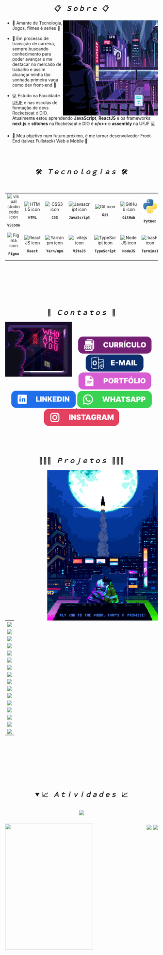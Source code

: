 
<h2 align="center">📋&ensp; <i>Ｓｏｂｒｅ</i> &ensp;📋</h2>
<img align="right" src="./images/about-me.gif" width="313px" height="313px" alt="about me">
<!-- <table align="center">
  <tr>
    <td>
      <b>
        <a href="README.md">🇧🇷 Português</a>
      </b>
    </td>
    <td>
      <a href="README-EN.md">🇺🇸 English</a>
    </td>
  </tr>
</table> -->
<ul align="left">
    <li>🤩️ Amante de Tecnologia, Jogos, filmes é series 🤩️</li><br>
    <li>🚀 Em processo de transição de carreira, sempre buscando conhecimento para poder avançar e me destacar no mercado de trabalho e assim alcançar minha tão sonhada primeira vaga como dev front-end 🚀</li><br>
    <li>💻 Estudo na Faculdade <a href="https://www2.ufjf.br/ufjf/" target="_blank">UFJF</a> e nas escolas de formação de devs <a href="https://www.rocketseat.com.br/" target="_blank">Rocketseat</a> é <a href="https://www.dio.me" target="_blank">DIO</a>. Atualmente estou aprendendo <b>JavaScript</b>, <b>ReactJS</b> e os frameworks <b>next.js</b> e <b>stitches</b> na Rocketseat e DIO é <b>c/c++</b> e <b>assembly</b> na UFJF 💻</li><br>
    <li>🔮 Meu objetivo num futuro próximo, é me tornar desenvolvedor Front-End (talvez Fullstack) Web e Mobile 🔮</li><br>
</ul>
<br>

<h2 align="center">🛠️&ensp; <i>Ｔｅｃｎｏｌｏｇｉａｓ</i> &ensp;🛠️</h2>
<br>
<table align="center" height="300px">
  <tr>
    <td align="center">
      <img src="https://skillicons.dev/icons?i=vscode" width="65px" alt="visual studio code icon"/><br>
      <sub>
        <b>
          <pre>VSCode</pre>
        </b>
      </sub>
    </td>
    <td align="center">
      <img src="https://skillicons.dev/icons?i=html" width="65px" alt="HTML5 icon"/><br>
      <sub>
        <b>
          <pre>HTML</pre>
        </b>
      </sub>
    </td>
    <td align="center">
      <img src="https://skillicons.dev/icons?i=css" width="65px" alt="CSS3 icon"/><br>
      <sub>
        <b>
          <pre>&ensp;CSS&ensp;</pre>
        </b>
      </sub>
    </td>
    <td align="center">
      <img src="https://skillicons.dev/icons?i=javascript" width="65px" alt="Javascript icon"/><br>
      <sub>
        <b>
          <pre>JavaScript</pre>
        </b>
      </sub>
    </td>
    <td align="center" width="100px;">
      <img src="https://skillicons.dev/icons?i=git" width="65px" alt="Git icon"/><br>
      <sub>
        <b>
          <pre>&emsp;Git&emsp;</pre>
        </b>
      </sub>
    </td>
    <td align="center" width="100px;">
      <img src="https://skillicons.dev/icons?i=github" width="65px" alt="GitHub icon"/><br>
      <sub>
        <b>
          <pre>&emsp;GitHub&emsp;</pre>
        </b>
      </sub>
    </td>
    <td align="center">
      <img src="https://raw.githubusercontent.com/devicons/devicon/master/icons/python/python-original.svg" width="65px" alt="Markdown icon"/><br>
      <sub>
        <b>
          <pre>Python</pre>
        </b>
      </sub>
    </td>
  </tr>
  <tr>
    <td align="center">
      <img src="https://skillicons.dev/icons?i=figma" width="65px" alt="Figma icon"/><br>
      <sub>
        <b>
          <pre>Figma</pre>
        </b>
      </sub>
    </td>
    <td align="center">
      <img src="https://skillicons.dev/icons?i=react" width="65px" alt="ReactJS icon"/><br>
      <sub>
        <b>
          <pre>React</pre>
        </b>
      </sub>
    </td>
     <td align="center">
      <img src="https://user-images.githubusercontent.com/86276393/177162603-b078ec0b-5097-4067-9e04-f2e260e298a8.png" width="65px" alt="Yarn/npm icon"/><br>
      <sub>
        <b>
          <pre>Yarn/npm</pre>
        </b>
      </sub>
    </td>
    <td align="center">
      <img src="https://skillicons.dev/icons?i=vite" width="65px" alt="vitejs icon"/><br>
      <sub>
        <b>
          <pre>ViteJS</pre>
        </b>
      </sub>
    </td>
    <td align="center">
      <img src="https://skillicons.dev/icons?i=typescript" width="65px" alt="TypeScript icon"/><br>
      <sub>
        <b>
          <pre>TypeScript</pre>
        </b>
      </sub>
    </td>
    <td align="center">
      <img src="https://skillicons.dev/icons?i=nodejs" width="65px" alt="NodeJS icon"/><br>
      <sub>
        <b>
          <pre>NodeJS</pre>
        </b>
      </sub>
    </td>
    <td align="center">
      <img src="https://skillicons.dev/icons?i=bash" width="65px" alt="bash icon"/><br>
      <sub>
        <b>
          <pre>Terminal</pre>
        </b>
      </sub>
    </td>
  </tr>
</table> 
<br><br>

<h2 align="center">💬&ensp; <i>Ｃｏｎｔａｔｏｓ</i> &ensp;💬</h2>
<img align="left" width="220px" height="180px" src="./images/who-are-you.gif" alt="anime coding">
<br><br>
<p align="center">
  <a href="https://docs.google.com/document/d/1h95nKIQ5ASSYmv8kV7I2Za1CLo9_5ELUt92S_SSwaSk/edit?usp=sharing" alt="currículo">
    <img src="./images/button/curriculo.svg" alt="currículo">
  </a>
  <a href = "mailto:savio.ribeiro1690@live.com" alt="e-mail"><img src="./images/button/e-mail.svg" target="_blank">
  </a> 
  <a href="https://desenvjonathan.github.io/mini-portfolio/" alt="Portfólio" target="_blank">
    <img src="./images/button/portfolio.svg" alt="Portfólio">
  </a> 
  <a href="https://www.linkedin.com/in/saviorbp/" alt="Linkedin" target="_blank">
    <img src="./images/button/linkedin.svg" alt="linkedin">
  </a>
  <a href="https://wa.me/5532999718142?text=Sinta-se%20livre%20para%20entrar%20em%20contato%20comigo." alt="WhatsApp" target="_blank">
    <img src="./images/button/whatsapp.svg" alt="Whatsapp">
  </a>
  <a href="https://www.instagram.com/saviorbp/" alt="Instagram" target="_blank">
    <img src="./images/button/instagram.svg" alt="Instagram">
  </a>
</p>
<br><br><br>

<h2 align="center">👨🏻‍💻&ensp; <i>Ｐｒｏｊｅｔｏｓ</i> &ensp;👨🏻‍💻</h2>
<img align="right" src="./images/cyberpunk.gif" height="495px" width="365px" alt="projects image">
<table height="495px" width="365px">
  <tr>
    <td>
    <a href="https://github.com/desenvjonathan/desenvjonathan" target="_blank">
      <img align="center" src="https://github-readme-stats.vercel.app/api/pin/?username=desenvjonathan&repo=desenvjonathan&theme=tokyonight&hide_border=true">
    </a>
    </td>
  </tr>
  <tr>
    <td>
    <a href="https://github.com/desenvjonathan/mini-portfolio" target="_blank">
      <img align="center" src="https://github-readme-stats.vercel.app/api/pin/?username=desenvjonathan&repo=mini-portfolio&theme=tokyonight&hide_border=true">
    </a>
    </td>
  </tr>
  <tr>
    <td>
    <a href="https://github.com/desenvjonathan/imc-calculator" target="_blank">
      <img align="center" src="https://github-readme-stats.vercel.app/api/pin/?username=desenvjonathan&repo=imc-calculator&theme=tokyonight&hide_border=true">
    </a>
    </td>
  </tr>
  <tr>
    <td>
    <a href="https://github.com/desenvjonathan/guessing-game" target="_blank">
      <img align="center" src="https://github-readme-stats.vercel.app/api/pin/?username=desenvjonathan&repo=guessing-game&theme=tokyonight&hide_border=true">
  </a>
    </td>
  </tr>
  <tr>
    <td>
    <a href="https://github.com/desenvjonathan/nlw-copa" target="_blank">
      <img align="center" src="https://github-readme-stats.vercel.app/api/pin/?username=desenvjonathan&repo=nlw-copa&theme=tokyonight&hide_border=true">
  </a>
    </td>
  </tr>
  <tr>
    <td>
     <a href="https://github.com/desenvjonathan/responsive03" target="_blank">
      <img align="center" src="https://github-readme-stats.vercel.app/api/pin/?username=desenvjonathan&repo=responsive03&theme=tokyonight&hide_border=true">
    </a>
    </td>
  </tr>
  <tr>
    <td>
    <a href="https://github.com/desenvjonathan/responsive02" target="_blank">
      <img align="center" src="https://github-readme-stats.vercel.app/api/pin/?username=desenvjonathan&repo=responsive02&theme=tokyonight&hide_border=true">
    </a>
    </td>
  </tr>
  <tr>
    <td>
    <a href="https://github.com/desenvjonathan/responsive01" target="_blank">
      <img align="center" src="https://github-readme-stats.vercel.app/api/pin/?username=desenvjonathan&repo=responsive01&theme=tokyonight&hide_border=true">
    </a>
    </td>
  </tr>
  <tr>
    <td>
    <a href="https://github.com/desenvjonathan/nlw-esports-explorer" target="_blank">
      <img align="center" src="https://github-readme-stats.vercel.app/api/pin/?username=desenvjonathan&repo=nlw-esports-explorer&theme=tokyonight&hide_border=true">
    </a>
    </td>
  </tr>
  <tr>
    <td>
    <a href="https://github.com/desenvjonathan/what-i-watch" target="_blank">
      <img align="center" src="https://github-readme-stats.vercel.app/api/pin/?username=desenvjonathan&repo=what-i-watch&theme=tokyonight&hide_border=true">
    </a>
    </td>
  </tr>
  <tr>
    <td>
    <a href="https://github.com/desenvjonathan/form03" target="_blank">
      <img align="center" src="https://github-readme-stats.vercel.app/api/pin/?username=desenvjonathan&repo=form03&theme=tokyonight&hide_border=true">
    </a>
    </td>
  </tr>
  <tr>
    <td>
    <a href="https://github.com/desenvjonathan/form02" target="_blank">
      <img align="center" src="https://github-readme-stats.vercel.app/api/pin/?username=desenvjonathan&repo=form02&theme=tokyonight&hide_border=true">
    </a>
    </td>
  </tr>
  <tr>
    <td>
    <a href="https://github.com/desenvjonathan/form01" target="_blank">
      <img align="center" src="https://github-readme-stats.vercel.app/api/pin/?username=desenvjonathan&repo=form01&theme=tokyonight&hide_border=true">
    </a>
    </td>
  </tr>
  <tr>
    <td>
    <a href="https://github.com/desenvjonathan/layout03" target="_blank">
      <img align="center" src="https://github-readme-stats.vercel.app/api/pin/?username=desenvjonathan&repo=layout03&theme=tokyonight&hide_border=true">
    </a>
    </td>
  </tr>
  <tr>
    <td>
    <a href="https://github.com/desenvjonathan/layout02" target="_blank">
      <img align="center" src="https://github-readme-stats.vercel.app/api/pin/?username=desenvjonathan&repo=layout02&theme=tokyonight&hide_border=true">
    </a>
    </td>
  </tr>
  <tr>
    <td>
    <a href="https://github.com/desenvjonathan/layout01" target="_blank">
      <img align="center" src="https://github-readme-stats.vercel.app/api/pin/?username=desenvjonathan&repo=layout01&theme=tokyonight&hide_border=true">
    </a>
    </td>
  </tr>
</table>
<br>

<h2 align="center">
<details open>
<summary>📈&ensp; <i>Ａｔｉｖｉｄａｄｅｓ</i> &ensp;📈</summary>
<br>
<img align="center" src="https://activity-graph.herokuapp.com/graph?username=saviorbp&theme=tokyo-night&hide_border=true">
<br><br>
<img align="left" height="415px" width="290px" src="https://github-readme-stats.vercel.app/api/top-langs/?username=saviorbp&langs_count=8&theme=tokyonight&hide_border=true">
<div align="right">
<img height="203px" src="https://github-readme-stats.vercel.app/api?username=saviorbp&show_icons=true&custom_title=Saviorbp's%20Github%20Stats&theme=tokyonight&hide_border=true">
<img height="203px" src="https://github-readme-streak-stats.herokuapp.com/?user=saviorbp&theme=tokyonight&hide_border=true">
</div>
</details>
